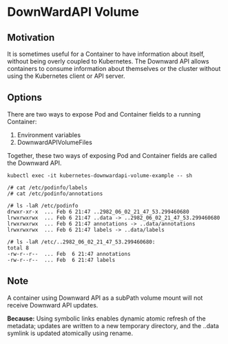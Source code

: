 # DownWardAPI Volume

## Motivation
It is sometimes useful for a Container to have information about itself, without being overly coupled to Kubernetes. The Downward API allows containers to consume information about themselves or the cluster without using the Kubernetes client or API server.

## Options
There are two ways to expose Pod and Container fields to a running Container:

1. Environment variables
2. DownwardAPIVolumeFiles

Together, these two ways of exposing Pod and Container fields are called the Downward API.

```
kubectl exec -it kubernetes-downwardapi-volume-example -- sh

/# cat /etc/podinfo/labels
/# cat /etc/podinfo/annotations

/# ls -laR /etc/podinfo
drwxr-xr-x  ... Feb 6 21:47 ..2982_06_02_21_47_53.299460680
lrwxrwxrwx  ... Feb 6 21:47 ..data -> ..2982_06_02_21_47_53.299460680
lrwxrwxrwx  ... Feb 6 21:47 annotations -> ..data/annotations
lrwxrwxrwx  ... Feb 6 21:47 labels -> ..data/labels

/# ls -laR /etc/..2982_06_02_21_47_53.299460680:
total 8
-rw-r--r--  ... Feb  6 21:47 annotations
-rw-r--r--  ... Feb  6 21:47 labels

```

## Note
A container using Downward API as a subPath volume mount will not receive Downward API updates.

**Because:** Using symbolic links enables dynamic atomic refresh of the metadata; updates are written to a new temporary directory, and the ..data symlink is updated atomically using rename.
